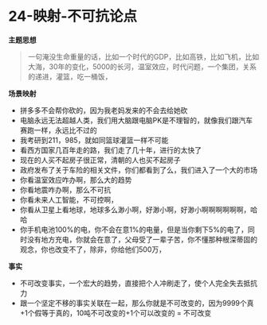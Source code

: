 # 24-映射-不可抗论点



**主题思想**

> 一句淹没生命重量的话，比如一个时代的GDP，比如高铁，比如飞机，比如大海，30年的变化，5000的长河，温室效应，时代问题，一个集团，关系的递进，灌篮，吃一桶饭，

**场景映射**

* 拼多多不会帮你砍的，因为我老妈发来的不会去给她砍
* 电脑永远无法超越人类，我们用大脑跟电脑PK是不理智的，就像我们跟汽车赛跑一样，永远比不过的
* 我考研到211，985，就如同篮球灌篮一样不可能
* 看西方国家几百年走的路，我们走了几十年，进行的太快了
* 现在的人买不起房子很正常，清朝的人也买不起房子
* 政府发布了关于车险的相关文件，你们都看到了么，我们进入了一个大的市场
* 你看温室效应咋办啊，那么大的趋势
* 你看地震咋办啊，那么不可抗
* 你看未来人工智能，不可控啊，
* 你看从卫星上看地球，地球多么渺小啊，好渺小啊，好渺小啊啊啊啊啊啊，哈哈
* 你手机电池100%的电，你不会在意1%的电量，但是当你剩下5%的电了，同时没有地方充电，你就会在意了，父母受了一辈子苦，你不懂那种根深蒂固的观念，你也改变不了，除非，你给他们500万，

**事实**

* 不可改变事实，一个宏大的趋势，直接把个人冲刷走了，使个人完全失去抵抗力
* 跟一个坚定不移的事实关联在一起，那么你就是不可改变的，因为9999个真+1个假等于真的，10吨不可改变的+1个可以改变的 = 不可改变

